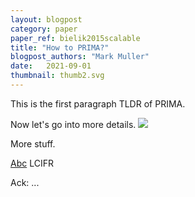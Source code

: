 ```yaml
---
layout: blogpost
category: paper
paper_ref: bielik2015scalable
title: "How to PRIMA?"
blogpost_authors: "Mark Muller" 
date:   2021-09-01
thumbnail: thumb2.svg
---
```


This is the first paragraph TLDR of PRIMA.

Now let's go into more details.
<img src="lcifr_overview | preped: '/assets/blog/' | relative_url}}"/>

More stuff.

[Abc]({{"/abc"|relative_url}}) LCIFR

Ack: ...